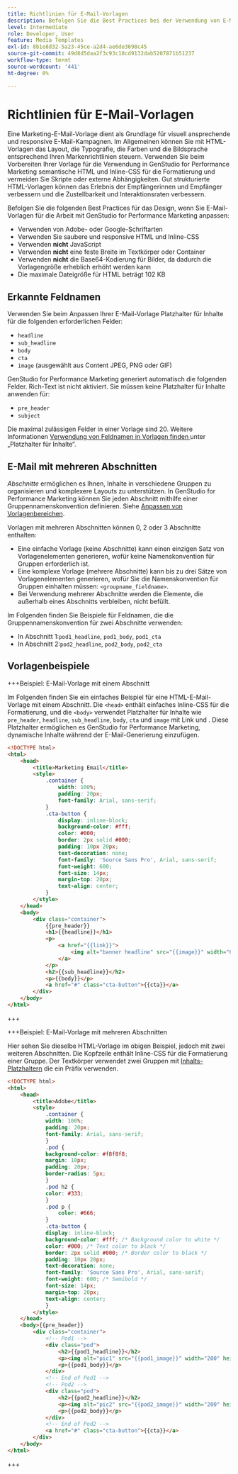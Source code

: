 ```yaml
---
title: Richtlinien für E-Mail-Vorlagen
description: Befolgen Sie die Best Practices bei der Verwendung von E-Mail-Vorlagen mit Adobe GenStudio for Performance Marketing.
level: Intermediate
role: Developer, User
feature: Media Templates
exl-id: 8b1e8d32-5a23-45ce-a2d4-ae6de3698c45
source-git-commit: 49d8d5daa2f3c93c18cd9132dab5207871b51237
workflow-type: tm+mt
source-wordcount: '441'
ht-degree: 0%

---
```


# Richtlinien für E-Mail-Vorlagen

Eine Marketing-E-Mail-Vorlage dient als Grundlage für visuell ansprechende und responsive E-Mail-Kampagnen. Im Allgemeinen können Sie mit HTML-Vorlagen das Layout, die Typografie, die Farben und die Bildsprache entsprechend Ihren Markenrichtlinien steuern. Verwenden Sie beim Vorbereiten Ihrer Vorlage für die Verwendung in GenStudio for Performance Marketing semantische HTML und Inline-CSS für die Formatierung und vermeiden Sie Skripte oder externe Abhängigkeiten. Gut strukturierte HTML-Vorlagen können das Erlebnis der Empfängerinnen und Empfänger verbessern und die Zustellbarkeit und Interaktionsraten verbessern.

Befolgen Sie die folgenden Best Practices für das Design, wenn Sie E-Mail-Vorlagen für die Arbeit mit GenStudio for Performance Marketing anpassen:

- Verwenden von Adobe- oder Google-Schriftarten
- Verwenden Sie saubere und responsive HTML und Inline-CSS
- Verwenden **nicht** JavaScript
- Verwenden **nicht** eine feste Breite im Textkörper oder Container
- Verwenden **nicht** die Base64-Kodierung für Bilder, da dadurch die Vorlagengröße erheblich erhöht werden kann
- Die maximale Dateigröße für HTML beträgt 102 KB

## Erkannte Feldnamen

Verwenden Sie beim Anpassen Ihrer E-Mail-Vorlage Platzhalter für Inhalte für die folgenden erforderlichen Felder:

- `headline`
- `sub_headline`
- `body`
- `cta`
- `image` (ausgewählt aus Content JPEG, PNG oder GIF)

GenStudio for Performance Marketing generiert automatisch die folgenden Felder. Rich-Text ist nicht aktiviert. Sie müssen keine Platzhalter für Inhalte anwenden für:

- `pre_header`
- `subject`

Die maximal zulässigen Felder in einer Vorlage sind 20. Weitere Informationen [ Verwendung von Feldnamen in Vorlagen finden ](/help/user-guide/content/customize-template.md#content-placeholders) unter „Platzhalter für Inhalte“.

## E-Mail mit mehreren Abschnitten

_Abschnitte_ ermöglichen es Ihnen, Inhalte in verschiedene Gruppen zu organisieren und komplexere Layouts zu unterstützen. In GenStudio for Performance Marketing können Sie jeden Abschnitt mithilfe einer Gruppennamenskonvention definieren. Siehe [Anpassen von Vorlagenbereichen](/help/user-guide/content/customize-template.md#sections-or-groups).

Vorlagen mit mehreren Abschnitten können 0, 2 oder 3 Abschnitte enthalten:

- Eine einfache Vorlage (keine Abschnitte) kann einen einzigen Satz von Vorlagenelementen generieren, wofür keine Namenskonvention für Gruppen erforderlich ist.
- Eine komplexe Vorlage (mehrere Abschnitte) kann bis zu drei Sätze von Vorlagenelementen generieren, wofür Sie die Namenskonvention für Gruppen einhalten müssen: `<groupname_fieldname>`.
- Bei Verwendung mehrerer Abschnitte werden die Elemente, die außerhalb eines Abschnitts verbleiben, nicht befüllt.

Im Folgenden finden Sie Beispiele für Feldnamen, die die Gruppennamenskonvention für zwei Abschnitte verwenden:

- In Abschnitt 1:`pod1_headline`, `pod1_body`, `pod1_cta`
- In Abschnitt 2:`pod2_headline`, `pod2_body`, `pod2_cta`

## Vorlagenbeispiele

+++Beispiel: E-Mail-Vorlage mit einem Abschnitt

Im Folgenden finden Sie ein einfaches Beispiel für eine HTML-E-Mail-Vorlage mit einem Abschnitt. Die `<head>` enthält einfaches Inline-CSS für die Formatierung, und die `<body>` verwendet Platzhalter für Inhalte wie `pre_header`, `headline`, `sub_headline`, `body`, `cta` und `image` mit Link und . Diese Platzhalter ermöglichen es GenStudio for Performance Marketing, dynamische Inhalte während der E-Mail-Generierung einzufügen.

```html
<!DOCTYPE html>
<html>
    <head>
        <title>Marketing Email</title>
        <style>
            .container {
                width: 100%;
                padding: 20px;
                font-family: Arial, sans-serif;
            }
            .cta-button {
                display: inline-block;
                background-color: #fff;
                color: #000;
                border: 2px solid #000;
                padding: 10px 20px;
                text-decoration: none;
                font-family: 'Source Sans Pro', Arial, sans-serif;
                font-weight: 600;
                font-size: 14px;
                margin-top: 20px;
                text-align: center;
            }
        </style>
    </head>
    <body>
        <div class="container">
            {{pre_header}}
            <h1>{{headline}}</h1>
            <p>
                <a href="{{link}}">
                    <img alt="banner headline" src="{{image}}" width="600" height="600">
                </a>
            </p>
            <h2>{{sub_headline}}</h2>
            <p>{{body}}</p>
            <a href="#" class="cta-button">{{cta}}</a>
        </div>
    </body>
</html>
```

+++

+++Beispiel: E-Mail-Vorlage mit mehreren Abschnitten

Hier sehen Sie dieselbe HTML-Vorlage im obigen Beispiel, jedoch mit zwei weiteren Abschnitten. Die Kopfzeile enthält Inline-CSS für die Formatierung einer Gruppe. Der Textkörper verwendet zwei Gruppen mit [Inhalts-Platzhaltern](#content-placeholders) die ein Präfix verwenden.

```html
<!DOCTYPE html>
<html>
    <head>
        <title>Adobe</title>
        <style>
            .container {
            width: 100%;
            padding: 20px;
            font-family: Arial, sans-serif;
            }
            .pod {
            background-color: #f8f8f8;
            margin: 10px;
            padding: 20px;
            border-radius: 5px;
            }
            .pod h2 {
            color: #333;
            }
            .pod p {
                color: #666;
            }
            .cta-button {
            display: inline-block;
            background-color: #fff; /* Background color to white */
            color: #000; /* Text color to black */
            border: 2px solid #000; /* Border color to black */
            padding: 10px 20px;
            text-decoration: none;            
            font-family: 'Source Sans Pro', Arial, sans-serif;
            font-weight: 600; /* Semibold */
            font-size: 14px;
            margin-top: 20px;
            text-align: center;
            }
        </style>
    </head>
    <body>{{pre_header}}
        <div class="container">
            <!-- Pod1 -->
            <div class="pod">
                <h2>{{pod1_headline}}</h2>
                <p><img alt="pic1" src="{{pod1_image}}" width="200" height="200" border="0"></p>
                <p>{{pod1_body}}</p>
            </div>
            <!-- End of Pod1 -->
            <!-- Pod2 -->
            <div class="pod">
                <h2>{{pod2_headline}}</h2>
                <p><img alt="pic2" src="{{pod2_image}}" width="200" height="200" border="0"></p>
                <p>{{pod2_body}}</p>
            </div>
            <!-- End of Pod2 -->
            <a href="#" class="cta-button">{{cta}}</a>
        </div>
    </body>
</html>
```

+++
